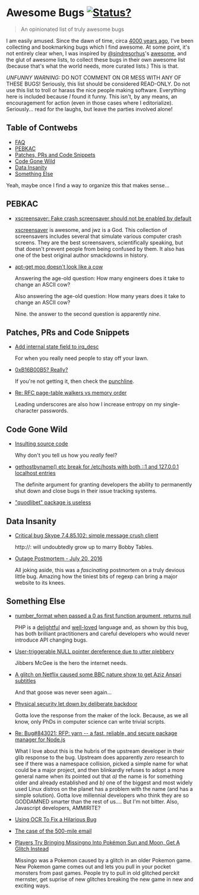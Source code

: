 # Awesome Bugs [![Status?](https://img.shields.io/badge/butt%20mangler-aardvark-ff60b4.svg)](http://files.samhart.net/humor/angry_angry.gif)

> An opinionated list of truly awesome bugs

I am easily amused. Since the dawn of time, circa
[4000 years ago](http://flyingspaghettimonster.wikia.com/wiki/Pastafarianism),
I've been collecting and bookmarking bugs which I find awesome. At some point,
it's not entirely clear when, I was inspired by
[@sindresorhus](https://github.com/sindresorhus)'s 
[awesome](https://github.com/sindresorhus/awesome), and the glut of awesome
lists, to collect these bugs in their own awesome list (because that's what
the world needs, more curated lists.) This is that.

*UNFUNNY WARNING:* DO NOT COMMENT ON OR MESS WITH ANY OF THESE BUGS! Seriously,
this list should be considered READ-ONLY. Do not use this list to troll or
harass the nice people making software. Everything here is included because
*I* found it funny. This isn't, by any means, an encouragement for action
(even in those cases where I editorialize). Seriously... read for the laughs,
but leave the parties involved alone!

## Table of Contwebs

- [FAQ](FAQ.md)
- [PEBKAC](#pebkac)
- [Patches, PRs and Code Snippets](#patches-prs-and-code-snippets)
- [Code Gone Wild](#code-gone-wild)
- [Data Insanity](#data-insanity)
- [Something Else](#something-else)

Yeah, maybe once I find a way to organize this that makes sense...

## PEBKAC

* [xscreensaver: Fake crash screensaver should not be enabled by default](https://bugs.debian.org/cgi-bin/bugreport.cgi?bug=553529)

   [xscreensaver](https://www.jwz.org/xscreensaver/) is awesome, and jwz is a God.
   This collection of screensavers includes several that simulate various
   computer crash screens. They are the best screensavers, scientifically
   speaking, but that doesn't prevent people from being confused by them. It
   also has one of the best original author smackdowns in history.

* [apt-get moo doesn't look like a cow](https://bugs.launchpad.net/ubuntu/+source/apt/+bug/56125)

   Answering the age-old question: How many engineers does it take to change an ASCII cow?

   Also answering the age-old question: How many years does it take to change an ASCII cow?

   Nine. the answer to the second question is apparently *nine*.


## Patches, PRs and Code Snippets

* [Add internal state field to irq_desc](http://www.spinics.net/lists/linux-tip-commits/msg11099.html)

   For when you really need people to stay off your lawn.

* [0xB16B00B5? Really?](https://lkml.org/lkml/2012/7/13/154)

   If you're not getting it, then check the [punchline](https://lkml.org/lkml/2012/7/13/209).

* [Re: RFC page-table walkers vs memory order](https://lwn.net/Articles/509149/)

   Leading underscores are also how I increase entropy on my single-character passwords.

## Code Gone Wild

* [Insulting source code](https://bugs.debian.org/cgi-bin/bugreport.cgi?bug=477454)

   Why don't you tell us how you *really* feel?

* [gethostbyname() etc break for /etc/hosts with both ::1 and 127.0.0.1 localhost entries](https://sourceware.org/bugzilla/show_bug.cgi?id=4980)

   The definite argument for granting developers the ability to permanently
   shut down and close bugs in their issue tracking systems.

* ["quodlibet" package is useless](https://bugs.gentoo.org/show_bug.cgi?id=124595)

## Data Insanity

* [Critical bug Skype 7.4.85.102: simple message crush client](https://community.skype.com/t5/Windows-archive/Critical-bug-Skype-7-4-85-102-simple-message-crush-client/td-p/3996419)

   http://: will undoubtedly grow up to marry Bobby Tables.

* [Outage Postmortem - July 20, 2016](http://stackstatus.net/post/147710624694/outage-postmortem-july-20-2016)

   All joking aside, this was a *fascinating* postmortem on a truly devious
   little bug. Amazing how the tiniest bits of regexp can bring a major
   website to its knees.


## Something Else

* [number_format when passed a 0 as first function argument, returns null](https://bugs.php.net/bug.php?id=50696)

   PHP is a [delightful](http://phpsadness.com/sad/52) and [well-loved](https://www.google.com/search?q=php+sucks)
   language and, as shown by this bug, has both brilliant practitioners and careful
   developers who would never introduce API changing bugs.

* [User-triggerable NULL pointer dereference due to utter plebbery](https://jira.mongodb.org/browse/PYTHON-532)

   Jibbers McGee is the hero the internet needs.

* [A glitch on Netflix caused some BBC nature show to get Aziz Ansari subtitles](https://www.reddit.com/r/funny/comments/4vv5f6/a_glitch_on_netflix_caused_some_bbc_nature_show/)

   And that goose was never seen again...

* [Physical security let down by deliberate backdoor](https://www.amazon.com/review/R1OPKA227Q6P5)

   Gotta love the response from the maker of the lock. Because, as we all know,
   only PhDs in computer science can write trivial scripts.

* [Re: Bug#843021: RFP: yarn -- a fast, reliable, and secure package manager for Node.js](https://lists.debian.org/debian-devel/2016/11/msg00103.html)

   What I love about this is the hubris of the upstream developer in their glib
   response to the bug. Upstream does apparently *zero* research to see if there
   was a namespace collision, picked a simple name for what could be a major
   project, and then blinkardly refuses to adopt a more general name when
   its pointed out that *a)* the name is for something older and already
   established and *b)* one of the biggest and most widely used Linux distros
   on the planet has a problem with the name (and has a simple solution).
   Gotta love millennial developers who think they are so GODDAMNED smarter
   than the rest of us.... But I'm not bitter. Also, Javascript developers, AMMIRITE?

* [Using OCR To Fix a Hilarious Bug](http://artsy.github.io/blog/2015/11/05/Using-OCR-To-Fix-A-Hilarious-Bug/)

* [The case of the 500-mile email](https://www.ibiblio.org/harris/500milemail.html)

* [Players Try Bringing Missingno Into Pokémon Sun and Moon, Get A Glitch Instead](http://kotaku.com/players-try-bringing-missingno-into-pokemon-sun-and-moo-1791621674)

   Missingo was a Pokemon caused by a glitch in an older Pokemon game. New
   Pokemon game comes out and lets you pull in your pocket monsters from past
   games. People try to pull in old glitched perckit mernster, get suprise of
   new glitches breaking the new game in new and exciting ways.
